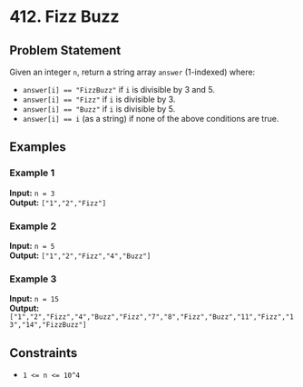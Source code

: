 # 412. Fizz Buzz

## Problem Statement

Given an integer `n`, return a string array `answer` (1-indexed) where:

- `answer[i] == "FizzBuzz"` if `i` is divisible by 3 and 5.
- `answer[i] == "Fizz"` if `i` is divisible by 3.
- `answer[i] == "Buzz"` if `i` is divisible by 5.
- `answer[i] == i` (as a string) if none of the above conditions are true.

## Examples

### Example 1

**Input:** `n = 3`  
**Output:** `["1","2","Fizz"]`

### Example 2

**Input:** `n = 5`  
**Output:** `["1","2","Fizz","4","Buzz"]`

### Example 3

**Input:** `n = 15`  
**Output:** `["1","2","Fizz","4","Buzz","Fizz","7","8","Fizz","Buzz","11","Fizz","13","14","FizzBuzz"]`

## Constraints

- `1 <= n <= 10^4`